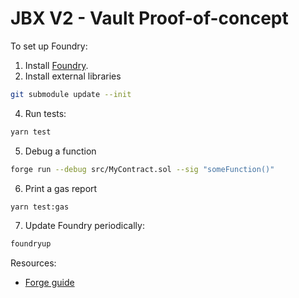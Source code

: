 # JBX V2 - Vault Proof-of-concept

To set up Foundry:

1. Install [Foundry](https://github.com/gakonst/foundry).
2. Install external libraries

```bash
git submodule update --init
```

4. Run tests:

```bash
yarn test
```

5. Debug a function

```bash
forge run --debug src/MyContract.sol --sig "someFunction()"
```

6. Print a gas report

```bash
yarn test:gas
```

7. Update Foundry periodically:

```bash
foundryup
```

Resources:

- [Forge guide](https://onbjerg.github.io/foundry-book/forge)